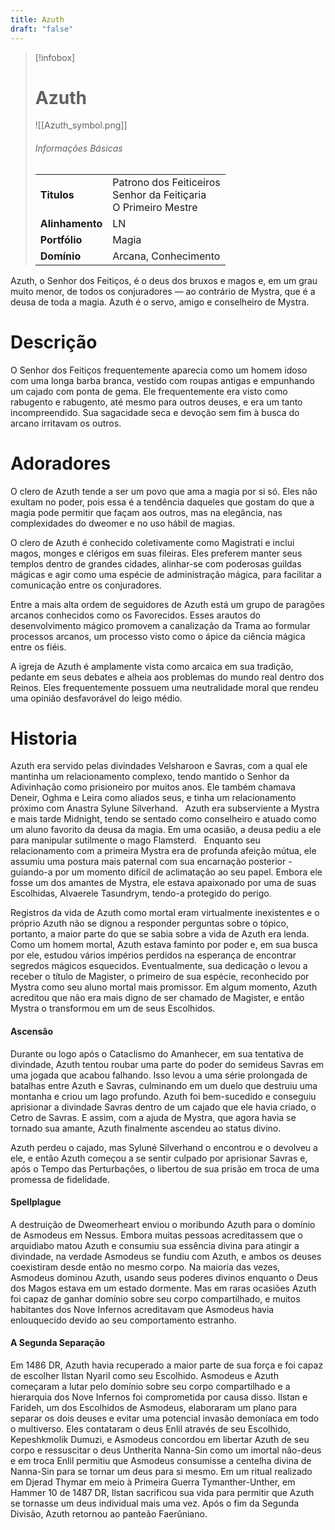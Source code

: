 ```yaml
---
title: Azuth
draft: "false"
---
```

> [!infobox]
> # Azuth
> ![[Azuth_symbol.png]]
> ###### Informações Básicas
> | | |
> | ---- | ---- |
> | **Titulos** | Patrono dos Feiticeiros<br/>Senhor da Feitiçaria<br/>O Primeiro Mestre |
> | **Alinhamento** | LN |
> | **Portfólio** | Magia |
> | **Domínio** | Arcana, Conhecimento |

Azuth, o Senhor dos Feitiços, é o deus dos bruxos e magos e, em um grau muito menor, de todos os conjuradores — ao contrário de Mystra, que é a deusa de toda a magia. Azuth é o servo, amigo e conselheiro de Mystra.

# Descrição
O Senhor dos Feitiços frequentemente aparecia como um homem idoso com uma longa barba branca, vestido com roupas antigas e empunhando um cajado com ponta de gema. Ele frequentemente era visto como rabugento e rabugento, até mesmo para outros deuses, e era um tanto incompreendido. Sua sagacidade seca e devoção sem fim à busca do arcano irritavam os outros.

# Adoradores
O clero de Azuth tende a ser um povo que ama a magia por si só. Eles não exultam no poder, pois essa é a tendência daqueles que gostam do que a magia pode permitir que façam aos outros, mas na elegância, nas complexidades do dweomer e no uso hábil de magias.

O clero de Azuth é conhecido coletivamente como Magistrati e inclui magos, monges e clérigos em suas fileiras. Eles preferem manter seus templos dentro de grandes cidades, alinhar-se com poderosas guildas mágicas e agir como uma espécie de administração mágica, para facilitar a comunicação entre os conjuradores.

Entre a mais alta ordem de seguidores de Azuth está um grupo de paragões arcanos conhecidos como os Favorecidos. Esses arautos do desenvolvimento mágico promovem a canalização da Trama ao formular processos arcanos, um processo visto como o ápice da ciência mágica entre os fiéis.

A igreja de Azuth é amplamente vista como arcaica em sua tradição, pedante em seus debates e alheia aos problemas do mundo real dentro dos Reinos. Eles frequentemente possuem uma neutralidade moral que rendeu uma opinião desfavorável do leigo médio.

# Historia
Azuth era servido pelas divindades Velsharoon e Savras, com a qual ele mantinha um relacionamento complexo, tendo mantido o Senhor da Adivinhação como prisioneiro por muitos anos. Ele também chamava Deneir, Oghma e Leira como aliados seus, e tinha um relacionamento próximo com Anastra Sylune Silverhand.   Azuth era subserviente a Mystra e mais tarde Midnight, tendo se sentado como conselheiro e atuado como um aluno favorito da deusa da magia. Em uma ocasião, a deusa pediu a ele para manipular sutilmente o mago Flamsterd.   Enquanto seu relacionamento com a primeira Mystra era de profunda afeição mútua, ele assumiu uma postura mais paternal com sua encarnação posterior - guiando-a por um momento difícil de aclimatação ao seu papel. Embora ele fosse um dos amantes de Mystra, ele estava apaixonado por uma de suas Escolhidas, Alvaerele Tasundrym, tendo-a protegido do perigo.   

Registros da vida de Azuth como mortal eram virtualmente inexistentes e o próprio Azuth não se dignou a responder perguntas sobre o tópico, portanto, a maior parte do que se sabia sobre a vida de Azuth era lenda. Como um homem mortal, Azuth estava faminto por poder e, em sua busca por ele, estudou vários impérios perdidos na esperança de encontrar segredos mágicos esquecidos. Eventualmente, sua dedicação o levou a receber o título de Magister, o primeiro de sua espécie, reconhecido por Mystra como seu aluno mortal mais promissor. Em algum momento, Azuth acreditou que não era mais digno de ser chamado de Magister, e então Mystra o transformou em um de seus Escolhidos.

#### Ascensão
Durante ou logo após o Cataclismo do Amanhecer, em sua tentativa de divindade, Azuth tentou roubar uma parte do poder do semideus Savras em uma jogada que acabou falhando. Isso levou a uma série prolongada de batalhas entre Azuth e Savras, culminando em um duelo que destruiu uma montanha e criou um lago profundo. Azuth foi bem-sucedido e conseguiu aprisionar a divindade Savras dentro de um cajado que ele havia criado, o Cetro de Savras. E assim, com a ajuda de Mystra, que agora havia se tornado sua amante, Azuth finalmente ascendeu ao status divino.   

Azuth perdeu o cajado, mas Syluné Silverhand o encontrou e o devolveu a ele, e então Azuth começou a se sentir culpado por aprisionar Savras e, após o Tempo das Perturbações, o libertou de sua prisão em troca de uma promessa de fidelidade.

#### Spellplague
A destruição de Dweomerheart enviou o moribundo Azuth para o domínio de Asmodeus em Nessus. Embora muitas pessoas acreditassem que o arquidiabo matou Azuth e consumiu sua essência divina para atingir a divindade, na verdade Asmodeus se fundiu com Azuth, e ambos os deuses coexistiram desde então no mesmo corpo. Na maioria das vezes, Asmodeus dominou Azuth, usando seus poderes divinos enquanto o Deus dos Magos estava em um estado dormente. Mas em raras ocasiões Azuth foi capaz de ganhar domínio sobre seu corpo compartilhado, e muitos habitantes dos Nove Infernos acreditavam que Asmodeus havia enlouquecido devido ao seu comportamento estranho.

#### A Segunda Separação
Em 1486 DR, Azuth havia recuperado a maior parte de sua força e foi capaz de escolher Ilstan Nyaril como seu Escolhido. Asmodeus e Azuth começaram a lutar pelo domínio sobre seu corpo compartilhado e a hierarquia dos Nove Infernos foi comprometida por causa disso. Ilstan e Farideh, um dos Escolhidos de Asmodeus, elaboraram um plano para separar os dois deuses e evitar uma potencial invasão demoníaca em todo o multiverso. Eles contataram o deus Enlil através de seu Escolhido, Kepeshkmolik Dumuzi, e Asmodeus concordou em libertar Azuth de seu corpo e ressuscitar o deus Untherita Nanna-Sin como um imortal não-deus e em troca Enlil permitiu que Asmodeus consumisse a centelha divina de Nanna-Sin para se tornar um deus para si mesmo. Em um ritual realizado em Djerad Thymar em meio à Primeira Guerra Tymanther-Unther, em Hammer 10 de 1487 DR, Ilstan sacrificou sua vida para permitir que Azuth se tornasse um deus individual mais uma vez. Após o fim da Segunda Divisão, Azuth retornou ao panteão Faerûniano.